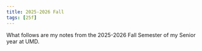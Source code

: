 ```yaml
---
title: 2025-2026 Fall
tags: [25f]
---
```


What follows are my notes from the 2025-2026 Fall Semester of my Senior year at UMD.
